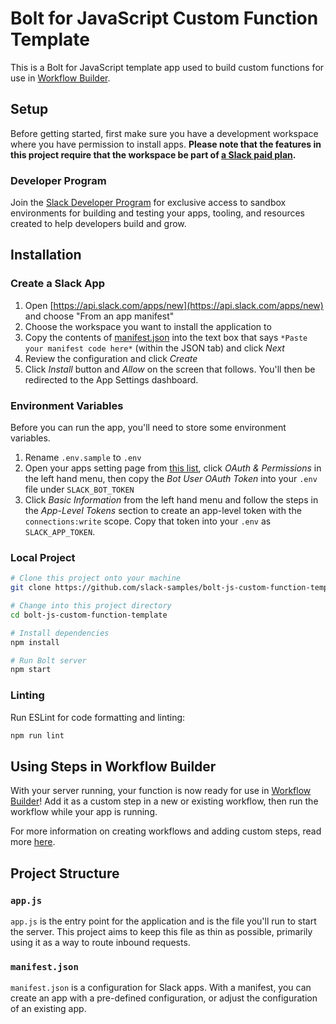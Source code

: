 # Bolt for JavaScript Custom Function Template

This is a Bolt for JavaScript template app used to build custom functions for
use in [Workflow Builder](https://api.slack.com/start#workflow-builder).

## Setup

Before getting started, first make sure you have a development workspace where
you have permission to install apps. **Please note that the features in this
project require that the workspace be part of
[a Slack paid plan](https://slack.com/pricing).**

### Developer Program

Join the [Slack Developer Program](https://api.slack.com/developer-program) for
exclusive access to sandbox environments for building and testing your apps,
tooling, and resources created to help developers build and grow.

## Installation

### Create a Slack App

1. Open [https://api.slack.com/apps/new](https://api.slack.com/apps/new) and
   choose "From an app manifest"
2. Choose the workspace you want to install the application to
3. Copy the contents of [manifest.json](./manifest.json) into the text box that
   says `*Paste your manifest code here*` (within the JSON tab) and click _Next_
4. Review the configuration and click _Create_
5. Click _Install_ button and _Allow_ on the screen that follows. You'll then be
   redirected to the App Settings dashboard.

### Environment Variables

Before you can run the app, you'll need to store some environment variables.

1. Rename `.env.sample` to `.env`
2. Open your apps setting page from
   [this list](https://api.slack.com/apps), click _OAuth & Permissions_ in the
   left hand menu, then copy the _Bot User OAuth Token_ into your `.env` file
   under `SLACK_BOT_TOKEN`
3. Click _Basic Information_ from the left hand menu and follow the steps in the
   _App-Level Tokens_ section to create an app-level token with the
   `connections:write` scope. Copy that token into your `.env` as
   `SLACK_APP_TOKEN`.

### Local Project

```zsh
# Clone this project onto your machine
git clone https://github.com/slack-samples/bolt-js-custom-function-template.git

# Change into this project directory
cd bolt-js-custom-function-template

# Install dependencies
npm install

# Run Bolt server
npm start
```

### Linting

Run ESLint for code formatting and linting:

```zsh
npm run lint
```

## Using Steps in Workflow Builder

With your server running, your function is now ready for use in
[Workflow Builder](https://api.slack.com/start#workflow-builder)! Add it as a
custom step in a new or existing workflow, then run the workflow while your app
is running.

For more information on creating workflows and adding custom steps, read more
[here](https://slack.com/help/articles/17542172840595-Create-a-new-workflow-in-Slack).

## Project Structure

### `app.js`

`app.js` is the entry point for the application and is the file you'll run to
start the server. This project aims to keep this file as thin as possible,
primarily using it as a way to route inbound requests.

### `manifest.json`

`manifest.json` is a configuration for Slack apps. With a manifest, you can
create an app with a pre-defined configuration, or adjust the configuration of
an existing app.
